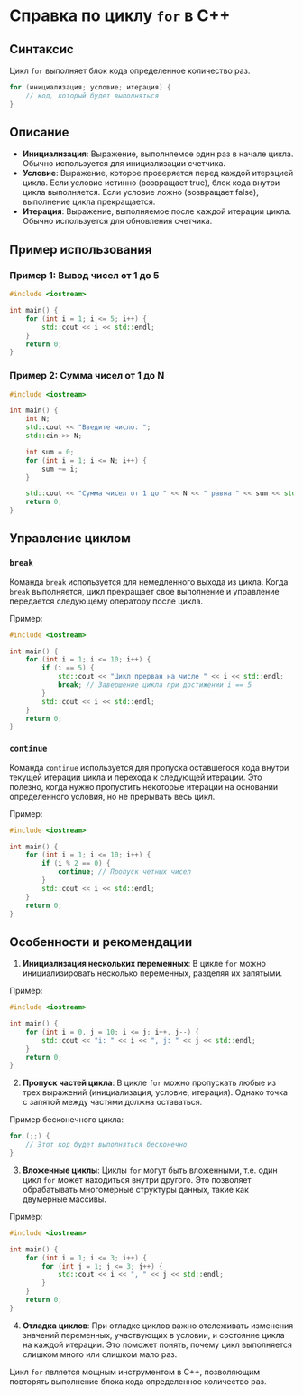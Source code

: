 # Справка по циклу `for` в C++

## Синтаксис

Цикл `for` выполняет блок кода определенное количество раз.

```cpp
for (инициализация; условие; итерация) {
    // код, который будет выполняться
}
```

## Описание

- **Инициализация**: Выражение, выполняемое один раз в начале цикла. Обычно используется для инициализации счетчика.
- **Условие**: Выражение, которое проверяется перед каждой итерацией цикла. Если условие истинно (возвращает true), блок кода внутри цикла выполняется. Если условие ложно (возвращает false), выполнение цикла прекращается.
- **Итерация**: Выражение, выполняемое после каждой итерации цикла. Обычно используется для обновления счетчика.

## Пример использования

### Пример 1: Вывод чисел от 1 до 5

```cpp
#include <iostream>

int main() {
    for (int i = 1; i <= 5; i++) {
        std::cout << i << std::endl;
    }
    return 0;
}
```

### Пример 2: Сумма чисел от 1 до N

```cpp
#include <iostream>

int main() {
    int N;
    std::cout << "Введите число: ";
    std::cin >> N;

    int sum = 0;
    for (int i = 1; i <= N; i++) {
        sum += i;
    }

    std::cout << "Сумма чисел от 1 до " << N << " равна " << sum << std::endl;
    return 0;
}
```

## Управление циклом

### `break`

Команда `break` используется для немедленного выхода из цикла. Когда `break` выполняется, цикл прекращает свое выполнение и управление передается следующему оператору после цикла.

Пример:

```cpp
#include <iostream>

int main() {
    for (int i = 1; i <= 10; i++) {
        if (i == 5) {
            std::cout << "Цикл прерван на числе " << i << std::endl;
            break; // Завершение цикла при достижении i == 5
        }
        std::cout << i << std::endl;
    }
    return 0;
}
```

### `continue`

Команда `continue` используется для пропуска оставшегося кода внутри текущей итерации цикла и перехода к следующей итерации. Это полезно, когда нужно пропустить некоторые итерации на основании определенного условия, но не прерывать весь цикл.

Пример:

```cpp
#include <iostream>

int main() {
    for (int i = 1; i <= 10; i++) {
        if (i % 2 == 0) {
            continue; // Пропуск четных чисел
        }
        std::cout << i << std::endl;
    }
    return 0;
}
```

## Особенности и рекомендации

1. **Инициализация нескольких переменных**: В цикле `for` можно инициализировать несколько переменных, разделяя их запятыми.

Пример:

```cpp
#include <iostream>

int main() {
    for (int i = 0, j = 10; i <= j; i++, j--) {
        std::cout << "i: " << i << ", j: " << j << std::endl;
    }
    return 0;
}
```

2. **Пропуск частей цикла**: В цикле `for` можно пропускать любые из трех выражений (инициализация, условие, итерация). Однако точка с запятой между частями должна оставаться.

Пример бесконечного цикла:

```cpp
for (;;) {
    // Этот код будет выполняться бесконечно
}
```

3. **Вложенные циклы**: Циклы `for` могут быть вложенными, т.е. один цикл `for` может находиться внутри другого. Это позволяет обрабатывать многомерные структуры данных, такие как двумерные массивы.

Пример:

```cpp
#include <iostream>

int main() {
    for (int i = 1; i <= 3; i++) {
        for (int j = 1; j <= 3; j++) {
            std::cout << i << ", " << j << std::endl;
        }
    }
    return 0;
}
```

4. **Отладка циклов**: При отладке циклов важно отслеживать изменения значений переменных, участвующих в условии, и состояние цикла на каждой итерации. Это поможет понять, почему цикл выполняется слишком много или слишком мало раз.

Цикл `for` является мощным инструментом в C++, позволяющим повторять выполнение блока кода определенное количество раз. 